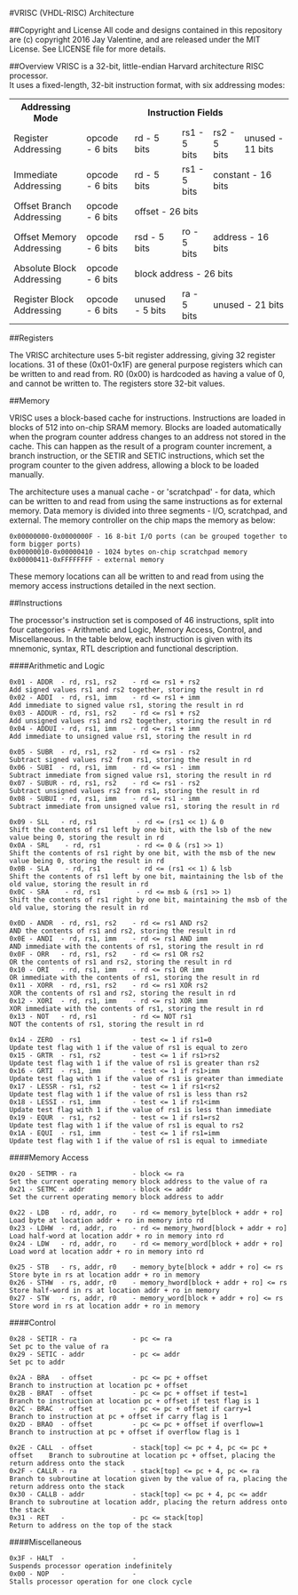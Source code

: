 #VRISC (VHDL-RISC) Architecture

##Copyright and License
All code and designs contained in this repository are (c) copyright 2016 Jay Valentine, and are released under the MIT License.
See LICENSE file for more details.

##Overview
VRISC is a 32-bit, little-endian Harvard architecture RISC processor. <br>
It uses a fixed-length, 32-bit instruction format, with six addressing modes:
<table>
  <tr>
    <th>Addressing Mode</th>
    <th colspan="5">Instruction Fields</th>
  </tr>
  
  <tr>
    <td>Register Addressing</td>
    <td>opcode - 6 bits</td>
    <td>rd - 5 bits</td>
    <td>rs1 - 5 bits</td>
    <td>rs2 - 5 bits</td>
    <td>unused - 11 bits</td>
  </tr>
  
  <tr>
    <td>Immediate Addressing</td>
    <td>opcode - 6 bits</td>
    <td>rd - 5 bits</td>
    <td>rs1 - 5 bits</td>
    <td colspan="2">constant - 16 bits</td>
  </tr>
  
  <tr>
    <td>Offset Branch Addressing</td>
    <td>opcode - 6 bits</td>
    <td colspan="4">offset - 26 bits</td>
  </tr>
  
  <tr>
    <td>Offset Memory Addressing</td>
    <td>opcode - 6 bits</td>
    <td>rsd - 5 bits</td>
    <td>ro - 5 bits</td>
    <td colspan="2">address - 16 bits</td>
  </tr>
  
  <tr>
    <td>Absolute Block Addressing</td>
    <td>opcode - 6 bits</td>
    <td colspan="4">block address - 26 bits</td>
  </tr>
  
  <tr>
    <td>Register Block Addressing</td>
    <td>opcode - 6 bits</td>
    <td>unused - 5 bits</td>
    <td>ra - 5 bits</td>
    <td colspan="2">unused - 21 bits</td>
  </tr>
</table>
    
##Registers

The VRISC architecture uses 5-bit register addressing, giving 32 register locations. 31 of these (0x01-0x1F) are general purpose registers which can be written to and read from. R0 (0x00) is hardcoded as having a value of 0, and cannot be written to. The registers store 32-bit values.

##Memory

VRISC uses a block-based cache for instructions. Instructions are loaded in blocks of 512 into on-chip SRAM memory. Blocks are loaded automatically when the program counter address changes to an address not stored in the cache. This can happen as the result of a program counter increment, a branch instruction, or the SETIR and SETIC instructions, which set the program counter to the given address, allowing a block to be loaded manually.

The architecture uses a manual cache - or 'scratchpad' - for data, which can be written to and read from using the same instructions as for external memory. Data memory is divided into three segments - I/O, scratchpad, and external. The memory controller on the chip maps the memory as below:
```
0x00000000-0x0000000F - 16 8-bit I/O ports (can be grouped together to form bigger ports)
0x00000010-0x00000410 - 1024 bytes on-chip scratchpad memory
0x00000411-0xFFFFFFFF - external memory
```
These memory locations can all be written to and read from using the memory access instructions detailed in the next section. 

##Instructions

The processor's instruction set is composed of 46 instructions, split into four categories - Arithmetic and Logic, Memory Access, Control, and Miscellaneous. In the table below, each instruction is given with its mnemonic, syntax, RTL description and functional description.

####Arithmetic and Logic
```
0x01 - ADDR  - rd, rs1, rs2    - rd <= rs1 + rs2                           Add signed values rs1 and rs2 together, storing the result in rd
0x02 - ADDI  - rd, rs1, imm    - rd <= rs1 + imm                           Add immediate to signed value rs1, storing the result in rd
0x03 - ADDUR - rd, rs1, rs2    - rd <= rs1 + rs2                           Add unsigned values rs1 and rs2 together, storing the result in rd
0x04 - ADDUI - rd, rs1, imm    - rd <= rs1 + imm                           Add immediate to unsigned value rs1, storing the result in rd

0x05 - SUBR  - rd, rs1, rs2    - rd <= rs1 - rs2                           Subtract signed values rs2 from rs1, storing the result in rd
0x06 - SUBI  - rd, rs1, imm    - rd <= rs1 - imm                           Subtract immediate from signed value rs1, storing the result in rd
0x07 - SUBUR - rd, rs1, rs2    - rd <= rs1 - rs2                           Subtract unsigned values rs2 from rs1, storing the result in rd
0x08 - SUBUI - rd, rs1, imm    - rd <= rs1 - imm                           Subtract immediate from unsigned value rs1, storing the result in rd

0x09 - SLL   - rd, rs1			- rd <= (rs1 << 1) & 0						Shift the contents of rs1 left by one bit, with the lsb of the new value being 0, storing the result in rd
0x0A - SRL	  - rd, rs1			- rd <= 0 & (rs1 >> 1)						Shift the contents of rs1 right by one bit, with the msb of the new value being 0, storing the result in rd
0x0B - SLA	  - rd, rs1			- rd <= (rs1 << 1) & lsb					Shift the contents of rs1 left by one bit, maintaining the lsb of the old value, storing the result in rd
0x0C - SRA	  - rd, rs1			- rd <= msb & (rs1 >> 1)					Shift the contents of rs1 right by one bit, maintaining the msb of the old value, storing the result in rd

0x0D - ANDR  - rd, rs1, rs2    - rd <= rs1 AND rs2                         AND the contents of rs1 and rs2, storing the result in rd
0x0E - ANDI  - rd, rs1, imm    - rd <= rs1 AND imm                         AND immediate with the contents of rs1, storing the result in rd
0x0F - ORR   - rd, rs1, rs2    - rd <= rs1 OR rs2                          OR the contents of rs1 and rs2, storing the result in rd
0x10 - ORI   - rd, rs1, imm    - rd <= rs1 OR imm                          OR immediate with the contents of rs1, storing the result in rd
0x11 - XORR  - rd, rs1, rs2    - rd <= rs1 XOR rs2                         XOR the contents of rs1 and rs2, storing the result in rd
0x12 - XORI  - rd, rs1, imm    - rd <= rs1 XOR imm                         XOR immediate with the contents of rs1, storing the result in rd
0x13 - NOT   - rd, rs1         - rd <= NOT rs1                             NOT the contents of rs1, storing the result in rd

0x14 - ZERO  - rs1             - test <= 1 if rs1=0                        Update test flag with 1 if the value of rs1 is equal to zero
0x15 - GRTR  - rs1, rs2        - test <= 1 if rs1>rs2                      Update test flag with 1 if the value of rs1 is greater than rs2
0x16 - GRTI  - rs1, imm        - test <= 1 if rs1>imm                      Update test flag with 1 if the value of rs1 is greater than immediate
0x17 - LESSR - rs1, rs2        - test <= 1 if rs1<rs2                      Update test flag with 1 if the value of rs1 is less than rs2
0x18 - LESSI - rs1, imm        - test <= 1 if rs1<imm                      Update test flag with 1 if the value of rs1 is less than immediate
0x19 - EQUR  - rs1, rs2        - test <= 1 if rs1=rs2                      Update test flag with 1 if the value of rs1 is equal to rs2
0x1A - EQUI  - rs1, imm        - test <= 1 if rs1=imm                      Update test flag with 1 if the value of rs1 is equal to immediate
```

####Memory Access
```
0x20 - SETMR - ra              - block <= ra                               Set the current operating memory block address to the value of ra
0x21 - SETMC - addr            - block <= addr                             Set the current operating memory block address to addr

0x22 - LDB   - rd, addr, ro    - rd <= memory_byte[block + addr + ro]      Load byte at location addr + ro in memory into rd
0x23 - LDHW  - rd, addr, ro    - rd <= memory_hword[block + addr + ro]     Load half-word at location addr + ro in memory into rd
0x24 - LDW   - rd, addr, ro    - rd <= memory_word[block + addr + ro]      Load word at location addr + ro in memory into rd

0x25 - STB   - rs, addr, r0    - memory_byte[block + addr + ro] <= rs      Store byte in rs at location addr + ro in memory
0x26 - STHW  - rs, addr, r0    - memory_hword[block + addr + ro] <= rs     Store half-word in rs at location addr + ro in memory
0x27 - STW   - rs, addr, r0    - memory_word[block + addr + ro] <= rs      Store word in rs at location addr + ro in memory
```

####Control
```
0x28 - SETIR - ra              - pc <= ra                                  Set pc to the value of ra
0x29 - SETIC - addr            - pc <= addr                                Set pc to addr

0x2A - BRA   - offset          - pc <= pc + offset                         Branch to instruction at location pc + offset
0x2B - BRAT  - offset          - pc <= pc + offset if test=1               Branch to instruction at location pc + offset if test flag is 1
0x2C - BRAC  - offset          - pc <= pc + offset if carry=1              Branch to instruction at pc + offset if carry flag is 1
0x2D - BRAO  - offset          - pc <= pc + offset if overflow=1           Branch to instruction at pc + offset if overflow flag is 1

0x2E - CALL  - offset          - stack[top] <= pc + 4, pc <= pc + offset	Branch to subroutine at location pc + offset, placing the return address onto the stack
0x2F - CALLR - ra              - stack[top] <= pc + 4, pc <= ra            Branch to subroutine at location given by the value of ra, placing the return address onto the stack
0x30 - CALLB - addr            - stack[top] <= pc + 4, pc <= addr          Branch to subroutine at location addr, placing the return address onto the stack
0x31 - RET   -                 - pc <= stack[top]                          Return to address on the top of the stack
```

####Miscellaneous
```
0x3F - HALT  -                 -                                           Suspends processor operation indefinitely
0x00 - NOP   -                 -                                           Stalls processor operation for one clock cycle
```
